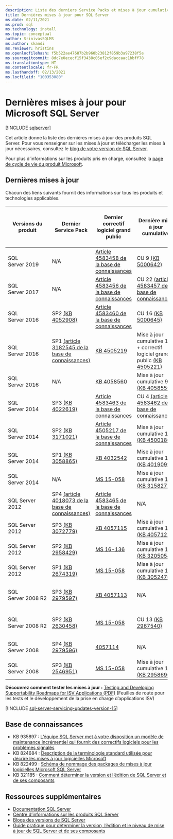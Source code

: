 ```yaml
---
description: Liste des derniers Service Packs et mises à jour cumulatives, avec les numéros de build pour Microsoft SQL Server.
title: Dernières mises à jour pour SQL Server
ms.date: 02/11/2021
ms.prod: sql
ms.technology: install
ms.topic: conceptual
author: SrinivasSQLMS
ms.author: skandi
ms.reviewer: hristins
ms.openlocfilehash: f5b522ae47687b2b960b23812f859b3a97238f5e
ms.sourcegitcommit: 8dc7e0ececf15f3438c05ef2c9daccaac1bbff78
ms.translationtype: HT
ms.contentlocale: fr-FR
ms.lasthandoff: 02/13/2021
ms.locfileid: "100353080"
---
```

# <a name="latest-updates-for-microsoft-sql-server"></a>Dernières mises à jour pour Microsoft SQL Server

[!INCLUDE [sqlserver](../../includes/applies-to-version/sqlserver.md)]

Cet article donne la liste des dernières mises à jour des produits SQL Server. Pour vous renseigner sur les mises à jour et télécharger les mises à jour nécessaires, consultez le [blog de votre version de SQL Server](https://aka.ms/sqlreleases).

Pour plus d’informations sur les produits pris en charge, consultez la [page de cycle de vie du produit Microsoft](/lifecycle/products/?terms=sql).

## <a name="latest-updates"></a>Dernières mises à jour

Chacun des liens suivants fournit des informations sur tous les produits et technologies applicables.

|Versions du produit   | Dernier Service Pack |  Dernier correctif logiciel grand public | Dernière mise à jour cumulative | Date de mise en production de la mise à jour cumulative | Conseils d’ordre général  |
|--|--|--|--|--|--|
|SQL Server 2019|N/A|[Article 4583458 de la base de connaissances](https://support.microsoft.com/help/4583458)|CU 9 [(KB 5000642)](https://support.microsoft.com/help/5000642)|2/11/2021|[Installation de SQL Server 2019](./install-sql-server.md)|
|SQL Server 2017|N/A|[Article 4583456 de la base de connaissances](https://support.microsoft.com/help/4583456)|CU 22 [(article 4583457 de la base de connaissances)](https://support.microsoft.com/help/4583457)|12/1/2021|[Installation de SQL Server 2017](./install-sql-server.md)|
|SQL Server 2016|SP2 [(KB 4052908)](https://support.microsoft.com/help/4052908)|[Article 4583460 de la base de connaissances](https://support.microsoft.com/help/4583460)|CU 16 [(KB 5000645)](https://support.microsoft.com/kb/5000645)|2/11/2021|[Installation de SQL Server 2016](./install-sql-server.md)|
|SQL Server 2016|SP1 [(article 3182545 de la base de connaissances)](https://support.microsoft.com/help/3182545/sql-server-2016-service-pack-1-release-information)|[KB 4505219](https://support.microsoft.com/help/4505219)|Mise à jour cumulative 15 + correctif logiciel grand public [(KB 4505221)](https://support.microsoft.com/help/4505221)|9/7/2019|[Installation de SQL Server 2016](./install-sql-server.md)|
|SQL Server 2016|N/A|[KB 4058560](https://support.microsoft.com/help/4058560)|Mise à jour cumulative 9 [(KB 4058559)](https://support.microsoft.com/help/4058559)|22/11/2017|[Installation de SQL Server 2016](./install-sql-server.md)|
|SQL Server 2014|SP3 [(KB 4022619)](https://support.microsoft.com/kb/4022619)|[Article 4583463 de la base de connaissances](https://support.microsoft.com/help/4583463)|CU 4 [(article 4583462 de la base de connaissances)](https://support.microsoft.com/kb/4583462)|12/1/2021|[Installation de SQL Server 2014](https://www.microsoft.com/download/details.aspx?id=42299)|
|SQL Server 2014|SP2 [(KB 3171021)](https://support.microsoft.com/kb/3171021)|[Article 4505217 de la base de connaissances](https://support.microsoft.com/help/4505217)|Mise à jour cumulative 18 [(KB 4500180)](https://support.microsoft.com/kb/4500180)|29/7/2019|[Installation de SQL Server 2014](https://www.microsoft.com/download/details.aspx?id=42299)|
|SQL Server 2014|SP1 [(KB 3058865)](https://support.microsoft.com/kb/3058865)|[KB 4032542](https://support.microsoft.com/help/4032542/description-of-the-security-update-for-sql-server-2014-service-pack-1) |Mise à jour cumulative 13 [(KB 4019099)](https://support.microsoft.com/help/4019099)|8/8/2017|[Installation de SQL Server 2014](https://www.microsoft.com/download/details.aspx?id=42299)|
|SQL Server 2014|N/A|[MS 15-058](/security-updates/SecurityBulletins/2015/ms15-058)|Mise à jour cumulative 14 [(KB 3158271)](https://support.microsoft.com/kb/3158271)|20/6/2016|[Installation de SQL Server 2014](https://www.microsoft.com/download/details.aspx?id=42299)|
|SQL Server 2012|SP4 [(article 4018073 de la base de connaissances)](https://support.microsoft.com/help/4018073/sql-server-2012-service-pack-4-release-information)  |[Article 4583465 de la base de connaissances](https://support.microsoft.com/help/4583465)|N/A|N/A|[Installation de SQL Server 2012](/previous-versions/sql/sql-server-2012/cc281837(v=sql.110))|
|SQL Server 2012|SP3 [(KB 3072779)](https://support.microsoft.com/help/3072779/sql-server-2012-service-pack-3-release-information)  |[KB 4057115](https://support.microsoft.com/help/4057115)|Mise à jour cumulative 10 [(KB 4057121)](https://support.microsoft.com/help/4057121)|8/8/2017|[Installation de SQL Server 2012](/previous-versions/sql/sql-server-2012/cc281837(v=sql.110))|
|SQL Server 2012|SP2 [(KB 2958429)](https://support.microsoft.com/kb/2958429)|[MS 16-136](/security-updates/SecurityBulletins/2016/ms16-136)|Mise à jour cumulative 16 [(KB 3205054)](https://support.microsoft.com/help/3205054/cumulative-update-16-for-sql-server-2012-sp2) |18/1/2017|[Installation de SQL Server 2012](/previous-versions/sql/sql-server-2012/cc281837(v=sql.110))|
|SQL Server 2012|SP1 [(KB 2674319)](https://support.microsoft.com/kb/2674319)|[MS 15-058](/security-updates/SecurityBulletins/2015/ms15-058)|Mise à jour cumulative 16 [(KB 3052476)](https://support.microsoft.com/kb/3052476)|18/5/2015|[Installation de SQL Server 2012](/previous-versions/sql/sql-server-2012/cc281837(v=sql.110))|
|SQL Server 2008 R2 |SP3 [(KB 2979597)](https://support.microsoft.com/kb/2979597)|[KB 4057113](https://support.microsoft.com/help/4057113/security-update-for-vulnerabilities-in-sql-server)|N/A|N/A|[Installation de SQL Server 2008 R2 SP3](https://www.microsoft.com/download/details.aspx?id=44271)|
|SQL Server 2008 R2 |SP2 [(KB 2630458)](https://support.microsoft.com/kb/2630458)|[MS 15-058](/security-updates/SecurityBulletins/2015/ms15-058)|CU 13 [(KB 2967540)](https://support.microsoft.com/kb/2967540)|30/6/2014|[Installation de SQL Server 2008 R2 SP2](https://www.microsoft.com/download/details.aspx?id=30437)|
|SQL Server 2008 |SP4 [(KB 2979596)](https://support.microsoft.com/kb/2979596)|[4057114](https://support.microsoft.com/help/4057114/security-update-for-vulnerabilities-in-sql-server)|N/A|N/A|[Maintenance de SQL Server 2008](/previous-versions/sql/sql-server-2008/dd638062(v=sql.100))|
|SQL Server 2008|SP3 [(KB 2546951)](https://support.microsoft.com/kb/2546951)|[MS 15-058](/security-updates/SecurityBulletins/2015/ms15-058)|Mise à jour cumulative 17 [(KB 2958696)](https://support.microsoft.com/kb/2958696)|19/5/2014|[Maintenance de SQL Server 2008](/previous-versions/sql/sql-server-2008/dd638062(v=sql.100))|

**Découvrez comment tester les mises à jour :** [Testing and Developing Supportability Roadmaps for ISV Applications (PDF)](https://msdnshared.blob.core.windows.net/media/TNBlogsFS/prod.evol.blogs.technet.com/CommunityServer.Blogs.Components.WeblogFiles/00/00/00/85/48/Files/0827.Testing%20And%20Developing%20Supportability%20Roadmaps%20for%20ISV%20Applications.pdf) (Feuilles de route pour les tests et le développement de la prise en charge d’applications ISV)

[!INCLUDE [sql-server-servicing-updates-version-15](../../includes/sql-server-servicing-updates-version-15.md)]

## <a name="knowledge-base"></a>Base de connaissances

- KB 935897 : [L’équipe SQL Server met à votre disposition un modèle de maintenance incrémentiel qui fournit des correctifs logiciels pour les problèmes signalés](https://support.microsoft.com/kb/935897)
- KB 824684 : [Description de la terminologie standard utilisée pour décrire les mises à jour logicielles Microsoft](https://support.microsoft.com/kb/824684)
- KB 822499 : [Schéma de nommage des packages de mises à jour logicielles Microsoft SQL Server](https://support.microsoft.com/kb/822499)
- KB 321185 : [Comment déterminer la version et l’édition de SQL Server et de ses composants](https://support.microsoft.com/kb/321185)

## <a name="additional-resources"></a>Ressources supplémentaires

- [Documentation SQL Server](../../sql-server/index.yml)
- [Centre d’informations sur les produits SQL Server](https://www.microsoft.com/sqlserver/default.aspx)
- [Blogs des versions de SQL Server](https://aka.ms/sqlreleases)
- [Guide pratique pour déterminer la version, l’édition et le niveau de mise à jour de SQL Server et de ses composants](https://support.microsoft.com/help/321185/how-to-determine-the-version-edition-and-update-level-of-sql-server-an)
